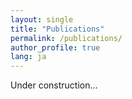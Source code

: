 ```yaml
---
layout: single
title: "Publications"
permalink: /publications/
author_profile: true
lang: ja
---
```


Under construction...